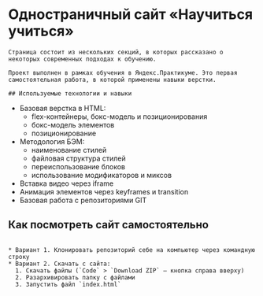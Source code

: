 # Одностраничный сайт «Научиться учиться»
```
Страница состоит из нескольких секций, в которых рассказано о некоторых современных подходах к обучению.

Проект выполнен в рамках обучения в Яндекс.Практикуме. Это первая самостоятельная работа, в которой применены навыки верстки.

## Используемые технологии и навыки
```

* Базовая верстка в HTML:
  + flex-контейнеры, бокс-модель и позиционирования
  + бокс-модель элементов
  + позиционирование
* Методология БЭМ:
  + наименование стилей
  + файловая структура стилей
  + переиспользование блоков
  + использование модификаторов и миксов
* Вставка видео через iframe
* Анимация элементов через keyframes и transition
* Базовая работа с репозиториями GIT

## Как посмотреть сайт самостоятельно
```

* Вариант 1. Клонировать репозиторий себе на компьютер через командную строку
* Вариант 2. Скачать с сайта:
  1. Скачать файлы (`Code` > `Download ZIP` — кнопка справа вверху)
  2. Разархивировать папку с файлами
  3. Запустить файл `index.html`
